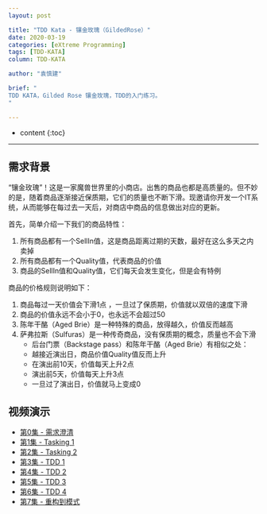 ```yaml
---
layout: post

title: "TDD Kata - 镶金玫瑰（GildedRose）"
date: 2020-03-19
categories: [eXtreme Programming]
tags: [TDD-KATA]
column: TDD-KATA

author: "袁慎建"

brief: "
TDD KATA，Gilded Rose 镶金玫瑰，TDD的入门练习。
"

---
```


* content
{:toc}

---

## 需求背景
“镶金玫瑰”！这是一家魔兽世界里的小商店。出售的商品也都是高质量的。但不妙的是，随着商品逐渐接近保质期，它们的质量也不断下滑。现邀请你开发一个IT系统，从而能够在每过去一天后，对商店中商品的信息做出对应的更新。

首先，简单介绍一下我们的商品特性：
1. 所有商品都有一个SellIn值，这是商品距离过期的天数，最好在这么多天之内卖掉
2. 所有商品都有一个Quality值，代表商品的价值
3. 商品的SellIn值和Quality值，它们每天会发生变化，但是会有特例

商品的价格规则说明如下：
1. 商品每过一天价值会下滑1点 ，一旦过了保质期，价值就以双倍的速度下滑
2. 商品的价值永远不会小于0，也永远不会超过50
3. 陈年干酪（Aged Brie）是一种特殊的商品，放得越久，价值反而越高
4. 萨弗拉斯（Sulfuras）是一种传奇商品，没有保质期的概念，质量也不会下滑
    - 后台门票（Backstage pass）和陈年干酪（Aged Brie）有相似之处：
    - 越接近演出日，商品价值Quality值反而上升
    - 在演出前10天，价值每天上升2点
    - 演出前5天，价值每天上升3点
    - 一旦过了演出日，价值就马上变成0


## 视频演示
- [第0集 - 需求澄清](https://www.bilibili.com/video/BV1dz411q7J5/)
- [第1集 - Tasking 1](https://www.bilibili.com/video/BV1SA41147vX/)
- [第2集 - Tasking 2](https://www.bilibili.com/video/BV1La4y1i7Te/)
- [第3集 - TDD 1](https://www.bilibili.com/video/BV1oi4y1x7yy/)
- [第4集 - TDD 2](https://www.bilibili.com/video/BV1st4y117XE/)
- [第5集 - TDD 3](https://www.bilibili.com/video/BV1CA411476m/)
- [第6集 - TDD 4](https://www.bilibili.com/video/BV1ze411p7ED/)
- [第7集 - 重构到模式](https://www.bilibili.com/video/BV1xt4y117pF/)

